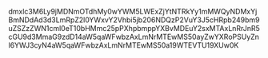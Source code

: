 dmxlc3M6Ly9jMDNmOTdhMy0wYWM5LWExZjYtNTRkYy1mMWQyNDMxYjBmNDdAd3d3LmRpZ2l0YWxvY2Vhbi5jb206NDQzP2VuY3J5cHRpb249bm9uZSZzZWN1cml0eT10bHMmc25pPXhpbmppYXBvMDEuY2sxMTAxLnRrJnR5cGU9d3MmaG9zdD14aW5qaWFwbzAxLmNrMTEwMS50ayZwYXRoPSUyZnl6YWJ3cyN4aW5qaWFwbzAxLmNrMTEwMS50a19WTEVTU19XUw0K
